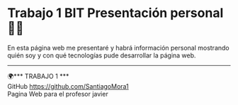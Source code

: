 # Trabajo 1 BIT Presentación personal 👨‍💻

En esta página web me presentaré y habrá información personal mostrando quién soy y con qué tecnologías pude desarrollar la página web.

<hr/>

🌍*** TRABAJO 1 ***<br/>
GitHub https://github.com/SantiagoMora1<br/>
Pagina Web para el profesor javier

